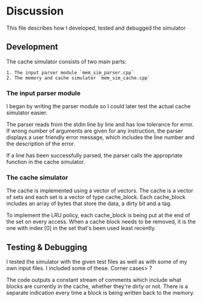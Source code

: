 Discussion
==========
This file describes how I developed, tested and debugged the simulator
 
Development
-----------
The cache simulator consists of two main parts:

    1. The input parser module `mem_sim_parser.cpp`
    2. The memory and cache simulator `mem_sim_cache.cpp`

### The input parser module
I began by writing the parser module so I could later test
the actual cache simulator easier.

The parser reads from the stdin line by line and has low tolerance for error.
If wrong number of arguments are given for any instruction, the parser displays
a user friendly error message, which includes the line number and the
description of the error.

If a line has been successfully parsed, the parser calls the appropriate function
in the cache simulator. 

### The cache simulator
The cache is implemented using a vector of vectors.
The cache is a vector of sets and each set is a vector of type cache_block.
Each cache_block includes an array of bytes that store the data, a dirty bit and a tag.

To implement the LRU policy, each cache_block is being put at the
end of the set on every access. When a cache block needs to be removed,
it is the one with index [0] in the set that's been used least recently. 

Testing & Debugging
-------------------
I tested the simulator with the given test files as well as with some of my own input files.
I included some of these.
Corner cases> ?

The code outputs a constant stream of comments which include what blocks are currently in the
cache, whether they're dirty or not. There is a separate indication every time a block is being
written back to the memory.